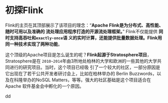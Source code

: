 初探Flink
================================================================================
Flink的主页在其顶部展示了该项目的理念：“**Apache Flink是为分布式、高性能、随时可用以及准确的
流处理应用程序打造的开源流处理框架。**” Flink不仅能提供 **同时支持高吞吐和`exactly-once`语
义的实时计算，还能提供批量数据处理。Flink用同一种技术实现了两种功能**。

这个顶级的Apache项目是怎么诞生的呢？**Flink起源于Stratosphere项目**，Stratosphere是在
`2010~2014`年由3所地处柏林的大学和欧洲的一些其他的大学共同进行的研究项目。当时，这个项目已经吸
引了一个较大的社区，一部分原因是它出现在了若干公共开发者研讨会上，比如在柏林举办的
Berlin Buzzwords，以及在科隆举办的NoSQL Matters，等等。强大的社区基础是这个项目适合在Apache
软件基金会中孵化的一个原因。


































dd
